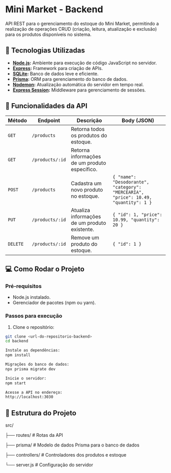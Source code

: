 # Mini Market - Backend

API REST para o gerenciamento do estoque do Mini Market, permitindo a realização de operações CRUD (criação, leitura, atualização e exclusão) para os produtos disponíveis no sistema.

## 🚀 Tecnologias Utilizadas

- **[Node.js](https://nodejs.org/):** Ambiente para execução de código JavaScript no servidor.
- **[Express](https://expressjs.com/):** Framework para criação de APIs.
- **[SQLite](https://www.sqlite.org/):** Banco de dados leve e eficiente.
- **[Prisma](https://www.prisma.io/):** ORM para gerenciamento do banco de dados.
- **[Nodemon](https://nodemon.io/):** Atualização automática do servidor em tempo real.
- **[Express Session](https://www.npmjs.com/package/express-session):** Middleware para gerenciamento de sessões.

## 📂 Funcionalidades da API

| Método  | Endpoint         | Descrição                                     | Body (JSON)                                                                         |
|---------|------------------|-----------------------------------------------|-------------------------------------------------------------------------------------|
| `GET`   | `/products`      | Retorna todos os produtos do estoque.         |                                                                                     |
| `GET`   | `/products/:id`  | Retorna informações de um produto específico. |                                                                                     |
| `POST`  | `/products`      | Cadastra um novo produto no estoque.          | `{ "name": "Desodorante", "category": "MERCEARIA", "price": 10.49, "quantity": 1 }` |
| `PUT`   | `/products/:id`  | Atualiza informações de um produto existente. | `{ "id": 1, "price": 10.99, "quantity": 20 }`                                       |
| `DELETE`| `/products/:id`  | Remove um produto do estoque.                 | `{ "id": 1 }`                                                                       |

## 💻 Como Rodar o Projeto

### Pré-requisitos
- Node.js instalado.
- Gerenciador de pacotes (npm ou yarn).

### Passos para execução

1. Clone o repositório:
```bash
git clone <url-do-repositorio-backend>
cd backend

Instale as dependências:
npm install

Migrações do banco de dados:
npx prisma migrate dev

Inicie o servidor:
npm start

Acesse a API no endereço:
http://localhost:3030
```

## 📂 Estrutura do Projeto
src/

├── routes/          # Rotas da API

├── prisma/          # Modelo de dados Prisma para o banco de dados

├── controllers/     # Controladores dos produtos e estoque

└── server.js        # Configuração do servidor
